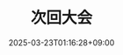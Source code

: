 ---
date: '2025-03-23T01:16:28+09:00'
draft: false
title: '次回大会'
divContent: true
addSeparator: true
hideMeta: true
---